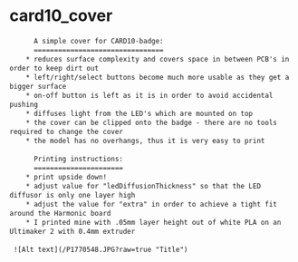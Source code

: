 # card10_cover


          A simple cover for CARD10-badge:
          ================================
        * reduces surface complexity and covers space in between PCB's in order to keep dirt out
        * left/right/select buttons become much more usable as they get a bigger surface
        * on-off button is left as it is in order to avoid accidental pushing
        * diffuses light from the LED's which are mounted on top
        * the cover can be clipped onto the badge - there are no tools required to change the cover
        * the model has no overhangs, thus it is very easy to print
        
          Printing instructions:
          ======================
        * print upside down!
        * adjust value for "ledDiffusionThickness" so that the LED diffusor is only one layer high
        * adjust the value for "extra" in order to achieve a tight fit around the Harmonic board
        * I printed mine with .05mm layer height out of white PLA on an Ultimaker 2 with 0.4mm extruder
        
     ![Alt text](/P1770548.JPG?raw=true "Title") 
